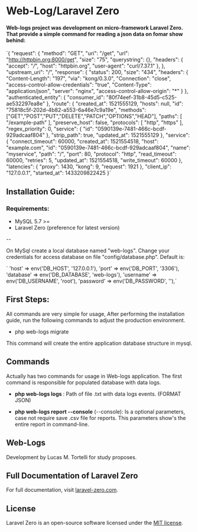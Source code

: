 # Web-Log/Laravel Zero

#### Web-logs project was development on micro-framework Laravel Zero. That provide a simple command for reading a json data on fomar show behind:

`{
    "request": {
        "method": "GET",
        "uri": "/get",
        "url": "http://httpbin.org:8000/get",
        "size": "75",
        "querystring": {},
        "headers": {
            "accept": "*/*",
            "host": "httpbin.org",
            "user-agent": "curl/7.37.1"
        },
    },
    "upstream_uri": "/",
    "response": {
        "status": 200,
        "size": "434",
        "headers": {
            "Content-Length": "197",
            "via": "kong/0.3.0",
            "Connection": "close",
            "access-control-allow-credentials": "true",
            "Content-Type": "application/json",
            "server": "nginx",
            "access-control-allow-origin": "*"
        }
    },
    "authenticated_entity": {
        "consumer_id": "80f74eef-31b8-45d5-c525-ae532297ea8e"
    },
    "route": {
        "created_at": 1521555129,
        "hosts": null,
        "id": "75818c5f-202d-4b82-a553-6a46e7c9a19e",
        "methods": ["GET","POST","PUT","DELETE","PATCH","OPTIONS","HEAD"],
        "paths": [
            "/example-path"
        ],
        "preserve_host": false,
        "protocols": [
            "http",
            "https"
        ],
        "regex_priority": 0,
        "service": {
            "id": "0590139e-7481-466c-bcdf-929adcaaf804"
        },
        "strip_path": true,
        "updated_at": 1521555129
    },
    "service": {
        "connect_timeout": 60000,
        "created_at": 1521554518,
        "host": "example.com",
        "id": "0590139e-7481-466c-bcdf-929adcaaf804",
        "name": "myservice",
        "path": "/",
        "port": 80,
        "protocol": "http",
        "read_timeout": 60000,
        "retries": 5,
        "updated_at": 1521554518,
        "write_timeout": 60000
    },
    "latencies": {
        "proxy": 1430,
        "kong": 9,
        "request": 1921
    },
    "client_ip": "127.0.0.1",
    "started_at": 1433209822425
}´

## Installation Guide:

### Requirements:
* MySQL 5.7 >=
* Laravel Zero (preference for latest version)

--

On MySql create a local database named "web-logs". Change your credentials for access database on file "config/database.php". Default is:

`           'host' => env('DB_HOST', '127.0.0.1'),
            'port' => env('DB_PORT', '3306'),
            'database' => env('DB_DATABASE', 'web-logs'),
            'username' => env('DB_USERNAME', 'root'),
            'password' => env('DB_PASSWORD', ''),´

## First Steps:
  All commands are very simple for usage, After performing the installation guide, run the following commands to adjust the production environment.

  * php web-logs migrate

  This command will create the entire application database structure in mysql.

## Commands
  Actually has two commands for usage in Web-logs application. The first command is responsible for populated database with data logs.

  * **php web-logs logs <PATH>**
   <PATH> : Path of file .txt with data logs events. (FORMAT JSON)

  * **php web-logs report --console**
   (--console): Is a optional parameters, case not require save .csv file for reports. This parameters show's the entire report in command-line.

## Web-Logs

Development by Lucas M. Tortelli for study proposes.

## Full Documentation of Laravel Zero

For full documentation, visit [laravel-zero.com](https://laravel-zero.com/).

## License

Laravel Zero is an open-source software licensed under the [MIT license](https://github.com/laravel-zero/laravel-zero/blob/stable/LICENSE.md).
